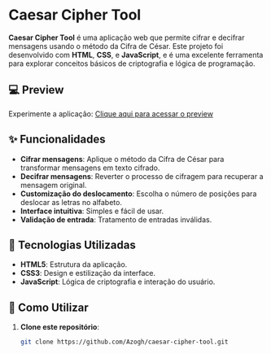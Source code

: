 # Caesar Cipher Tool

**Caesar Cipher Tool** é uma aplicação web que permite cifrar e decifrar mensagens usando o método da Cifra de César. Este projeto foi desenvolvido com **HTML**, **CSS**, e **JavaScript**, e é uma excelente ferramenta para explorar conceitos básicos de criptografia e lógica de programação.

## 💻 Preview

Experimente a aplicação: [Clique aqui para acessar o preview](https://azogh.github.io/caesar-cipher-tool/)

## ✨ Funcionalidades

- **Cifrar mensagens**: Aplique o método da Cifra de César para transformar mensagens em texto cifrado.
- **Decifrar mensagens**: Reverter o processo de cifragem para recuperar a mensagem original.
- **Customização do deslocamento**: Escolha o número de posições para deslocar as letras no alfabeto.
- **Interface intuitiva**: Simples e fácil de usar.
- **Validação de entrada**: Tratamento de entradas inválidas.

## 🔧 Tecnologias Utilizadas

- **HTML5**: Estrutura da aplicação.
- **CSS3**: Design e estilização da interface.
- **JavaScript**: Lógica de criptografia e interação do usuário.

## 🚀 Como Utilizar

1. **Clone este repositório**:
   ```bash
   git clone https://github.com/Azogh/caesar-cipher-tool.git
